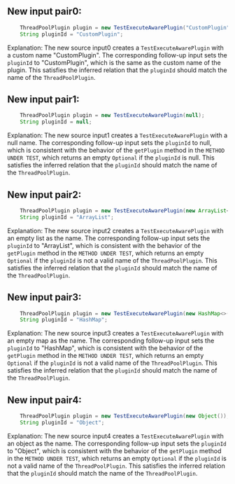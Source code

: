 ## New input pair0:
```java
    ThreadPoolPlugin plugin = new TestExecuteAwarePlugin("CustomPlugin");
    String pluginId = "CustomPlugin";
```
Explanation: The new source input0 creates a `TestExecuteAwarePlugin` with a custom name "CustomPlugin". The corresponding follow-up input sets the `pluginId` to "CustomPlugin", which is the same as the custom name of the plugin. This satisfies the inferred relation that the `pluginId` should match the name of the `ThreadPoolPlugin`.

## New input pair1:
```java
    ThreadPoolPlugin plugin = new TestExecuteAwarePlugin(null);
    String pluginId = null;
```
Explanation: The new source input1 creates a `TestExecuteAwarePlugin` with a null name. The corresponding follow-up input sets the `pluginId` to null, which is consistent with the behavior of the `getPlugin` method in the `METHOD UNDER TEST`, which returns an empty `Optional` if the `pluginId` is null. This satisfies the inferred relation that the `pluginId` should match the name of the `ThreadPoolPlugin`.

## New input pair2:
```java
    ThreadPoolPlugin plugin = new TestExecuteAwarePlugin(new ArrayList<>());
    String pluginId = "ArrayList";
```
Explanation: The new source input2 creates a `TestExecuteAwarePlugin` with an empty list as the name. The corresponding follow-up input sets the `pluginId` to "ArrayList", which is consistent with the behavior of the `getPlugin` method in the `METHOD UNDER TEST`, which returns an empty `Optional` if the `pluginId` is not a valid name of the `ThreadPoolPlugin`. This satisfies the inferred relation that the `pluginId` should match the name of the `ThreadPoolPlugin`.

## New input pair3:
```java
    ThreadPoolPlugin plugin = new TestExecuteAwarePlugin(new HashMap<>());
    String pluginId = "HashMap";
```
Explanation: The new source input3 creates a `TestExecuteAwarePlugin` with an empty map as the name. The corresponding follow-up input sets the `pluginId` to "HashMap", which is consistent with the behavior of the `getPlugin` method in the `METHOD UNDER TEST`, which returns an empty `Optional` if the `pluginId` is not a valid name of the `ThreadPoolPlugin`. This satisfies the inferred relation that the `pluginId` should match the name of the `ThreadPoolPlugin`.

## New input pair4:
```java
    ThreadPoolPlugin plugin = new TestExecuteAwarePlugin(new Object());
    String pluginId = "Object";
```
Explanation: The new source input4 creates a `TestExecuteAwarePlugin` with an object as the name. The corresponding follow-up input sets the `pluginId` to "Object", which is consistent with the behavior of the `getPlugin` method in the `METHOD UNDER TEST`, which returns an empty `Optional` if the `pluginId` is not a valid name of the `ThreadPoolPlugin`. This satisfies the inferred relation that the `pluginId` should match the name of the `ThreadPoolPlugin`.
